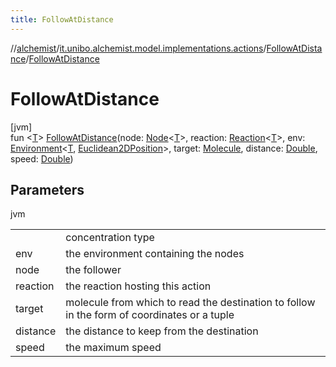 ```yaml
---
title: FollowAtDistance
---
```

//[alchemist](../../../index.html)/[it.unibo.alchemist.model.implementations.actions](../index.html)/[FollowAtDistance](index.html)/[FollowAtDistance](-follow-at-distance.html)



# FollowAtDistance



[jvm]\
fun <[T](index.html)> [FollowAtDistance](-follow-at-distance.html)(node: [Node](../../it.unibo.alchemist.model.interfaces/-node/index.html)<[T](index.html)>, reaction: [Reaction](../../it.unibo.alchemist.model.interfaces/-reaction/index.html)<[T](index.html)>, env: [Environment](../../it.unibo.alchemist.model.interfaces/-environment/index.html)<[T](index.html), [Euclidean2DPosition](../../it.unibo.alchemist.model.implementations.positions/-euclidean2-d-position/index.html)>, target: [Molecule](../../it.unibo.alchemist.model.interfaces/-molecule/index.html), distance: [Double](https://kotlinlang.org/api/latest/jvm/stdlib/kotlin/-double/index.html), speed: [Double](https://kotlinlang.org/api/latest/jvm/stdlib/kotlin/-double/index.html))



## Parameters


jvm

| | |
|---|---|
|  | <T> concentration type |
| env | the environment containing the nodes |
| node | the follower |
| reaction | the reaction hosting this action |
| target | molecule from which to read the destination to follow in the form of coordinates or a tuple |
| distance | the distance to keep from the destination |
| speed | the maximum speed |




